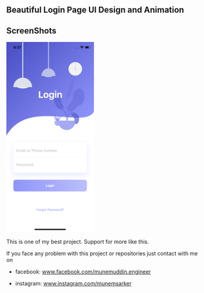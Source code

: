 ## Beautiful Login Page UI Design and Animation

## ScreenShots

<img src="assets/screenshot/one.png" height="500em" />

This is one of my best project. Support for more like this.

If you face any problem with this project or repositories just contact with me on 

- facebook: www.facebook.com/munemuddin.engineer

- instagram: www.instagram.com/munemsarker
